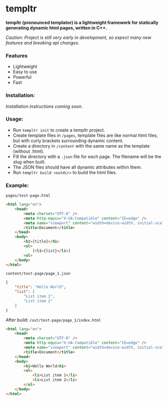 # templtr
**templtr (pronounced templator) is a lightweight framework for statically generating dynamic html pages, written in C++.**

*Caution: Project is still very early in development, so expect many new features and breaking api changes.*

### Features
* Lightweight
* Easy to use
* Powerful
* Fast

### Installation:
*Installation instructions coming soon.*

### Usage:
* Run `templtr init` to create a templtr project.
* Create template files in `/pages`, template files are like normal html files, but with curly brackets surrounding dynamic content.
* Create a directory in `/content` with the same name as the template (without .html).
* Fill the directory with a `.json` file for each page. The filename will be the slug when built.
* The JSON files should have all dynamic attributes within them.
* Run `templtr build <outdir>` to build the html files.

### Example:
`pages/test-page.html`
```html
<html lang="en">
	<head>
		<meta charset="UTF-8" />
		<meta http-equiv="X-UA-Compatible" content="IE=edge" />
		<meta name="viewport" content="width=device-width, initial-scale=1.0" />
		<title>Document</title>
	</head>
	<body>
		<h1>{title}</h1>
		<ul>
			[<li>{list}</li>]
		<ul>
	</body>
</html>
```

`content/test-page/page_1.json`
```json
{
	"title": "Hello World",
	"list": [
		"List item 1",
		"List item 2"
	]
}
```

After build:
`/out/test-page/page_1/index.html`
```html
<html lang="en">
	<head>
		<meta charset="UTF-8" />
		<meta http-equiv="X-UA-Compatible" content="IE=edge" />
		<meta name="viewport" content="width=device-width, initial-scale=1.0" />
		<title>Document</title>
	</head>
	<body>
		<h1>Hello World<h1>
		<ul>
			<li>List item 1</li>
			<li>List item 2</li>
		</ul>
	</body>
</html>
```
